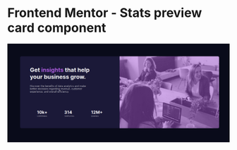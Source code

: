 # Frontend Mentor - Stats preview card component

![Design preview for the Stats preview card component coding challenge](./preview/preview-desktop.png)

